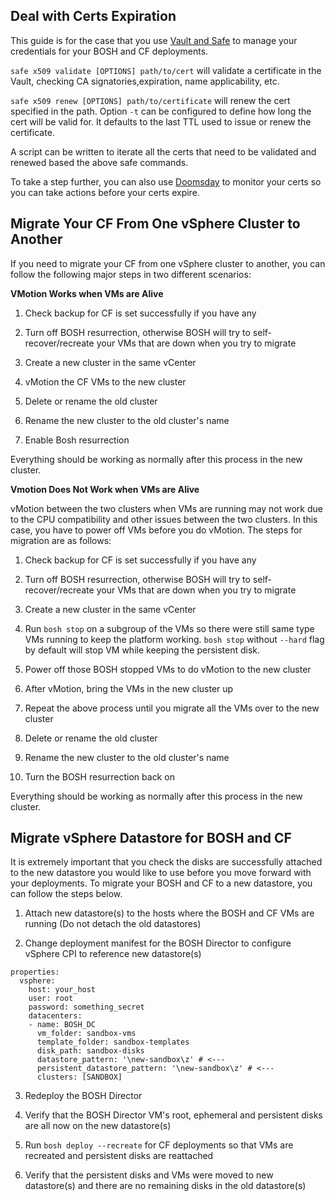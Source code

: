 
## Deal with Certs Expiration

This guide is for the case that you use [Vault and Safe](http://runbooks.starkandwayne.com/vault_and_safe.html) 
to manage your credentials for your BOSH and CF deployments.

`safe x509 validate [OPTIONS] path/to/cert` will validate a certificate in the Vault,
checking CA signatories,expiration, name applicability, etc.

`safe x509 renew [OPTIONS] path/to/certificate` will renew the cert specified in the 
path. Option `-t` can be configured to define how long the cert will be valid for. 
It defaults to the last TTL used to issue or renew the certificate.

A script can be written to iterate all the certs that need to be validated and renewed
based the above safe commands.

To take a step further, you can also use [Doomsday](https://starkandwayne.com/blog/doomsday-an-x509-certificate-monitor/) to monitor your certs so you can take actions before your certs expire.


## Migrate Your CF From One vSphere Cluster to Another

If you need to migrate your CF from one vSphere cluster to another, you can follow
the following major steps in two different scenarios:

**VMotion Works when VMs are Alive**

1) Check backup for CF is set successfully if you have any

2) Turn off BOSH resurrection, otherwise BOSH will try to self-recover/recreate 
your VMs that are down when you try to migrate

3) Create a new cluster in the same vCenter

4) vMotion the CF VMs to the new cluster

5) Delete or rename the old cluster

6) Rename the new cluster to the old cluster's name

7) Enable Bosh resurrection

Everything should be working as normally after this process in the new cluster.

**Vmotion Does Not Work when VMs are Alive**

vMotion between the two clusters when VMs are running may not work due to 
the CPU compatibility and other issues between the two clusters. In this case, you
have to power off VMs before you do vMotion. The steps for migration are as follows:

1) Check backup for CF is set successfully if you have any

2) Turn off BOSH resurrection, otherwise BOSH will try to self-recover/recreate 
your VMs that are down when you try to migrate

3) Create a new cluster in the same vCenter

4) Run `bosh stop` on a subgroup of the VMs so there were still same type VMs running
to keep the platform working. `bosh stop` without `--hard` flag by default will
stop VM while keeping the persistent disk.

5) Power off those BOSH stopped VMs to do vMotion to the new cluster

6) After vMotion, bring the VMs in the new cluster up

7) Repeat the above process until you migrate all the VMs over to the new cluster

8) Delete or rename the old cluster

9) Rename the new cluster to the old cluster's name

10) Turn the BOSH resurrection back on

Everything should be working as normally after this process in the new cluster.

## Migrate vSphere Datastore for BOSH and CF

It is extremely important that you check the disks are successfully attached to
the new datastore you would like to use before you move forward with your deployments.
To migrate your BOSH and CF to a new datastore, you can follow the steps below.

1) Attach new datastore(s) to the hosts where the BOSH and CF VMs are running (Do not 
detach the old datastores)

2) Change deployment manifest for the BOSH Director to configure vSphere CPI to 
reference new datastore(s)

```
properties:
  vsphere:
    host: your_host
    user: root
    password: something_secret
    datacenters:
    - name: BOSH_DC
      vm_folder: sandbox-vms
      template_folder: sandbox-templates
      disk_path: sandbox-disks
      datastore_pattern: '\new-sandbox\z' # <---
      persistent_datastore_pattern: '\new-sandbox\z' # <---
      clusters: [SANDBOX]
```
3) Redeploy the BOSH Director

4) Verify that the BOSH Director VM's root, ephemeral and persistent disks are all 
now on the new datastore(s)

5) Run `bosh deploy --recreate` for CF deployments so that VMs are recreated and
persistent disks are reattached

6) Verify that the persistent disks and VMs were moved to new datastore(s) and
there are no remaining disks in the old datastore(s)


